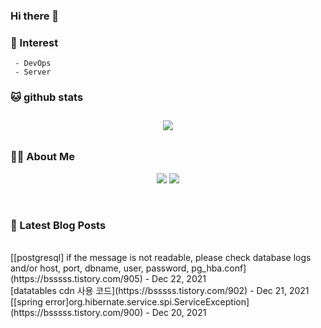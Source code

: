 
### Hi there 👋   

### 📖   Interest   
     - DevOps   
     - Server  

###  🐱 github stats  

<div id="main" align="center">
    <img src="https://github-readme-stats.vercel.app/api?username=qpyu66&hide=stars,contribs&count_private=true&show_icons=true"
        style="height: auto; margin-left: 20px; margin-right: 20px; padding: 10px;"/>
</div>

###  💁‍♀️ About Me  
<p align="center">
    <a href="https://bsssss.tistory.com/"><img src="https://img.shields.io/badge/Blog-FF5722?style=flat-square&logo=Blogger&logoColor=white"/></a>
    <a href="mailto:qpyu66@gmail.com"><img src="https://img.shields.io/badge/Gmail-d14836?style=flat-square&logo=Gmail&logoColor=white&link=qpyu66@gmail.com"/></a>
</p>

<br>

### 📕 Latest Blog Posts   
<br>
[[postgresql] if the message is not readable, please check database logs and/or host, port, dbname, user, password, pg_hba.conf](https://bsssss.tistory.com/905) - Dec 22, 2021<br>
[datatables cdn 사용 코드](https://bsssss.tistory.com/902) - Dec 21, 2021<br>
[[spring error]org.hibernate.service.spi.ServiceException](https://bsssss.tistory.com/900) - Dec 20, 2021<br>
